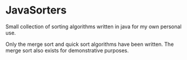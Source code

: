 # JavaSorters
Small collection of sorting algorithms written in java for my own personal use.

Only the merge sort and quick sort algorithms have been written. The merge sort also exists for demonstrative purposes.
